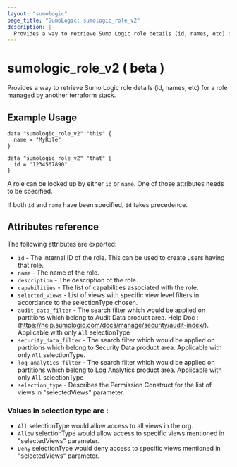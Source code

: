 ```yaml
---
layout: "sumologic"
page_title: "SumoLogic: sumologic_role_v2"
description: |-
  Provides a way to retrieve Sumo Logic role details (id, names, etc) for a role managed outside of terraform.
---
```


# sumologic_role_v2 ( beta )

Provides a way to retrieve Sumo Logic role details (id, names, etc) for a role
managed by another terraform stack.


## Example Usage
```hcl
data "sumologic_role_v2" "this" {
  name = "MyRole"
}
```

```hcl
data "sumologic_role_v2" "that" {
  id = "1234567890"
}
```

A role can be looked up by either `id` or `name`. One of those attributes needs to be specified.

If both `id` and `name` have been specified, `id` takes precedence.

## Attributes reference

The following attributes are exported:

- `id` - The internal ID of the role. This can be used to create users having that role.
- `name` - The name of the role.
- `description` - The description of the role.
- `capabilities` - The list of capabilities associated with the role.
- `selected_views` - List of views with specific view level filters in accordance to the selectionType chosen.
- `audit_data_filter` - The search filter which would be applied on partitions which belong to Audit Data product area. Help Doc : (https://help.sumologic.com/docs/manage/security/audit-index/). Applicable with only `All` selectionType
- `security_data_filter` - The search filter which would be applied on partitions which belong to Security Data product area. Applicable with only `All` selectionType.
- `log_analytics_filter` - The search filter which would be applied on partitions which belong to Log Analytics product area. Applicable with only `All` selectionType
- `selection_type` - Describes the Permission Construct for the list of views in "selectedViews" parameter.
### Values in selection type are : 
  - `All` selectionType would allow access to all views in the org.
  - `Allow` selectionType would allow access to specific views mentioned in "selectedViews" parameter.
  - `Deny` selectionType would deny access to specific views mentioned in "selectedViews" parameter.

